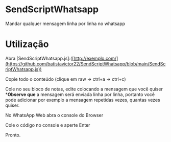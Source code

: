 # SendScriptWhatsapp
Mandar qualquer mensagem linha por linha no whatsapp


# Utilização
Abra [SendScriptWhatsapp.js]:([http://exemplo.com/](https://github.com/batistavictor22/SendScriptWhatsapp/blob/main/SendScriptWhatsapp.js))

Copie todo o conteúdo (clique em raw -> ctrl+a -> ctrl+c)

Cole no seu bloco de notas, edite colocando a mensagem que você quiser
  ***Observe que** a mensagem será enviada linha por linha, portanto você pode adicionar por exemplo a mensagem repetidas vezes, quantas vezes quiser.

No WhatsApp Web abra o console do Browser

Cole o código no console e aperte Enter

Pronto.
